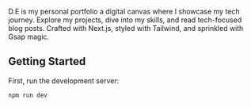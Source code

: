 D.E is my personal portfolio a digital canvas where I showcase my tech journey. Explore my projects, dive into my skills, and read tech-focused blog posts. Crafted with Next.js, styled with Tailwind, and sprinkled with Gsap magic.

## Getting Started

First, run the development server:

```bash
npm run dev

```
